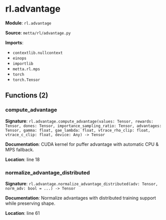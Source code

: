 # rl.advantage

**Module**: `rl.advantage`

**Source**: `metta/rl/advantage.py`

**Imports**:
- `contextlib.nullcontext`
- `einops`
- `importlib`
- `metta.rl.mps`
- `torch`
- `torch.Tensor`

## Functions (2)

### compute_advantage

**Signature**: `rl.advantage.compute_advantage(values: Tensor, rewards: Tensor, dones: Tensor, importance_sampling_ratio: Tensor, advantages: Tensor, gamma: float, gae_lambda: float, vtrace_rho_clip: float, vtrace_c_clip: float, device: Any) -> Tensor`

**Documentation**: CUDA kernel for puffer advantage with automatic CPU & MPS fallback.

**Location**: line 18

### normalize_advantage_distributed

**Signature**: `rl.advantage.normalize_advantage_distributed(adv: Tensor, norm_adv: bool = ...) -> Tensor`

**Documentation**: Normalize advantages with distributed training support while preserving shape.

**Location**: line 61

